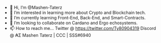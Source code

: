 - 👋 Hi, I’m @Mashen-Taterz
- 👀 I’m interested in learning more about Crypto and Blockchain tech.
- 🌱 I’m currently learning Front-End, Back-End, and Smart-Contracts.
- 💞️ I’m looking to collaborate on Cardano and Ergo echosystems. 
- 📫 How to reach me... Twitter @ https://twitter.com/Ty80904319 Discord @ ₳Σ Mashen Taterz | CCC | SSS#6940
<!---
Mashen-Taterz/Mashen-Taterz is a ✨ special ✨ repository because its `README.md` (this file) appears on your GitHub profile.
You can click the Preview link to take a look at your changes.
--->
